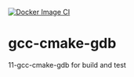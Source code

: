 [![Docker Image CI](https://github.com/vsysoev/gcc-cmake-gdb/actions/workflows/docker-image.yml/badge.svg)](https://github.com/vsysoev/gcc-cmake-gdb/actions/workflows/docker-image.yml)
# gcc-cmake-gdb
11-gcc-cmake-gdb for build and test
